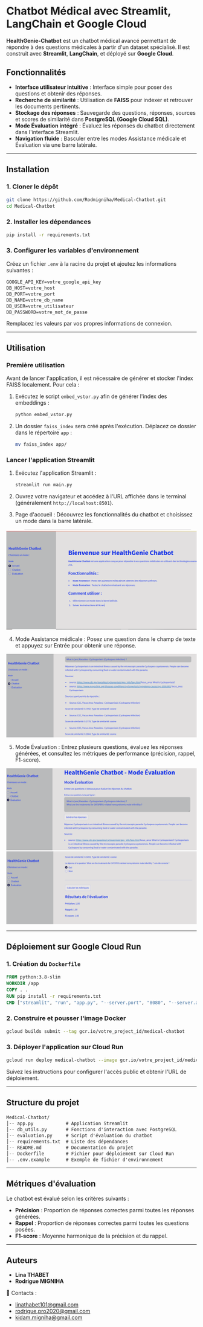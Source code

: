 # Chatbot Médical avec Streamlit, LangChain et Google Cloud

**HealthGenie-Chatbot** est un chatbot médical avancé permettant de répondre à des questions médicales à partir d'un dataset spécialisé. Il est construit avec **Streamlit**, **LangChain**, et déployé sur **Google Cloud**.

## Fonctionnalités

- **Interface utilisateur intuitive** : Interface simple pour poser des questions et obtenir des réponses.
- **Recherche de similarité** : Utilisation de **FAISS** pour indexer et retrouver les documents pertinents.
- **Stockage des réponses** : Sauvegarde des questions, réponses, sources et scores de similarité dans **PostgreSQL (Google Cloud SQL)**.
- **Mode Évaluation intégré** : Évaluez les réponses du chatbot directement dans l'interface Streamlit.
- **Navigation fluide** : Basculer entre les modes Assistance médicale et Évaluation via une barre latérale.

---

## Installation

### 1. Cloner le dépôt
```bash
git clone https://github.com/Rodmigniha/Medical-Chatbot.git
cd Medical-Chatbot
```

### 2. Installer les dépendances
```bash
pip install -r requirements.txt
```

### 3. Configurer les variables d'environnement
Créez un fichier `.env` à la racine du projet et ajoutez les informations suivantes :
```plaintext
GOOGLE_API_KEY=votre_google_api_key
DB_HOST=votre_host
DB_PORT=votre_port
DB_NAME=votre_db_name
DB_USER=votre_utilisateur
DB_PASSWORD=votre_mot_de_passe
```
Remplacez les valeurs par vos propres informations de connexion.

---

## Utilisation

### Première utilisation  

Avant de lancer l'application, il est nécessaire de générer et stocker l'index FAISS localement. Pour cela :  

1. Exécutez le script `embed_vstor.py` afin de générer l'index des embeddings :  
   ```bash
   python embed_vstor.py
   ```  
   
2. Un dossier `faiss_index` sera créé après l'exécution. Déplacez ce dossier dans le répertoire `app` :  
   ```bash
   mv faiss_index app/
   ```  

### Lancer l'application Streamlit  

1. Exécutez l'application Streamlit :  
   ```bash
   streamlit run main.py
   ```  

2. Ouvrez votre navigateur et accédez à l'URL affichée dans le terminal (généralement `http://localhost:8501`).  

3. Page d'accueil : Découvrez les fonctionnalités du chatbot et choisissez un mode dans la barre latérale.

![Dashboard boxplot](https://github.com/Rodmigniha/Medical-Chatbot/blob/main/data/Capture1.PNG)

4. Mode Assistance médicale : Posez une question dans le champ de texte et appuyez sur Entrée pour obtenir une réponse.

![Dashboard boxplot](https://github.com/Rodmigniha/Medical-Chatbot/blob/main/data/Capture1-assistant.PNG)

5. Mode Évaluation : Entrez plusieurs questions, évaluez les réponses générées, et consultez les métriques de performance (précision, rappel, F1-score).

![Dashboard boxplot](https://github.com/Rodmigniha/Medical-Chatbot/blob/main/data/Capture2-evaluation.PNG)
![Dashboard boxplot](https://github.com/Rodmigniha/Medical-Chatbot/blob/main/data/Capture3-evaluation.PNG)

---

## Déploiement sur Google Cloud Run

### 1. Création du `Dockerfile`
```dockerfile
FROM python:3.8-slim
WORKDIR /app
COPY . .
RUN pip install -r requirements.txt
CMD ["streamlit", "run", "app.py", "--server.port", "8080", "--server.address", "0.0.0.0"]
```

### 2. Construire et pousser l'image Docker
```bash
gcloud builds submit --tag gcr.io/votre_project_id/medical-chatbot
```

### 3. Déployer l'application sur Cloud Run
```bash
gcloud run deploy medical-chatbot --image gcr.io/votre_project_id/medical-chatbot --platform managed
```
Suivez les instructions pour configurer l'accès public et obtenir l'URL de déploiement.

---

## Structure du projet

```
Medical-Chatbot/
│-- app.py            # Application Streamlit
│-- db_utils.py       # Fonctions d'interaction avec PostgreSQL
│-- evaluation.py     # Script d'évaluation du chatbot
│-- requirements.txt  # Liste des dépendances
│-- README.md         # Documentation du projet
│-- Dockerfile        # Fichier pour déploiement sur Cloud Run
│-- .env.example      # Exemple de fichier d'environnement
```

---

## Métriques d'évaluation

Le chatbot est évalué selon les critères suivants :
- **Précision** : Proportion de réponses correctes parmi toutes les réponses générées.
- **Rappel** : Proportion de réponses correctes parmi toutes les questions posées.
- **F1-score** : Moyenne harmonique de la précision et du rappel.

---

## Auteurs

- **Lina THABET**
- **Rodrigue MIGNIHA**

📧 Contacts :
- linathabet101@gmail.com
- rodrigue.pro2020@gmail.com
- kidam.migniha@gmail.com

